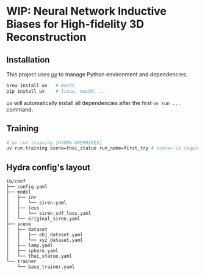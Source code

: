 # WIP: Neural Network Inductive Biases for High-fidelity 3D Reconstruction

## Installation

This project uses [uv](https://github.com/astral-sh/uv) to manage Python environment and dependencies. 
```bash
brew install uv   # macOS
pip install uv    # linux, macOS, ...
```
uv will automatically install all dependencies after the first `uv run ...` command.

## Training

```bash
# uv run training [HYDRA-OVERRIDES]
uv run training scene=thai_statue run_name=first_try # scene= is required
```


## Hydra config's layout

```
ib/conf
├── config.yaml
├── model
│   ├── inr
│   │   └── siren.yaml
│   ├── loss
│   │   └── siren_sdf_loss.yaml
│   └── original_siren.yaml
├── scene
│   ├── dataset
│   │   ├── obj_dataset.yaml
│   │   └── xyz_dataset.yaml
│   ├── lamp.yaml
│   ├── sphere.yaml
│   └── thai_statue.yaml
└── trainer
    └── base_trainer.yaml
```